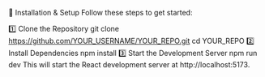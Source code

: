 🚀 Installation & Setup
Follow these steps to get started:

1️⃣ Clone the Repository
git clone https://github.com/YOUR_USERNAME/YOUR_REPO.git
cd YOUR_REPO
2️⃣ Install Dependencies
npm install
3️⃣ Start the Development Server
npm run dev
This will start the React development server at http://localhost:5173.
